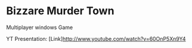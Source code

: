 # Bizzare Murder Town
Multiplayer windows Game

YT Presentation:
[Link]http://www.youtube.com/watch?v=60OnP5Xn9Y4
